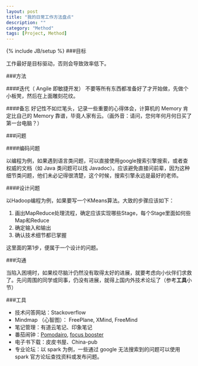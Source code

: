 ```yaml
---
layout: post
title: "我的日常工作方法盘点"
description: ""
category: "Method"
tags: [Project, Method]
---
```

{% include JB/setup %}
###目标

工作最好是目标驱动，否则会导致效率低下。


###方法

####迭代（ Angile 即敏捷开发）
不要等所有东西都准备好了才开始做，先做个小板凳，然后在上面雕刻花纹。

####备忘
好记性不如烂笔头，记录一些重要的心得体会，计算机的 Memory 肯定比自己的 Memory 靠谱，毕竟人家有云。（画外音：请问，您何年何月何日买了第一台电脑？）

###问题

####编码问题

以编程为例，如果遇到语言类问题，可以直接使用google搜索引擎搜索，或者查权威的文档（如 Java 类问题可以找 Javadoc）。应该避免直接问前辈，因为这种细节类问题，他们未必记得很清楚，这个时候，搜索引擎永远是最好的老师。

####设计问题

以Hadoop编程为例，如果要写一个KMeans算法。大致的步骤应该如下：

1. 画出MapReduce处理流程，确定应该实现哪些Stage，每个Stage里面如何些Map和Reduce
2. 确定输入和输出
3. 确认技术细节都已掌握

这里面的第1步，便属于一个设计的问题。

###沟通

当陷入困境时，如果绞尽脑汁仍然没有取得太好的进展，就要考虑向小伙伴们求救了。先问周围的同学或同事，仍没有进展，就得上国内外技术论坛了（参考**工具**小节）

###工具

* 技术问答网站：Stackoverflow
* Mindmap （心智图）： FreePlane, XMind, FreeMind
* 笔记管理：有道云笔记、印象笔记
* 番茄闹钟：[Pomodairo](http://code.google.com/p/pomodairo), [focus booster](http://www.focusboosterapp.com)
* 电子书下载：皮皮书屋、China-pub
* 专业论坛：以 spark 为例，一些通过 google 无法搜索到的问题可以使用 spark 官方论坛查找资料或发布问题。
